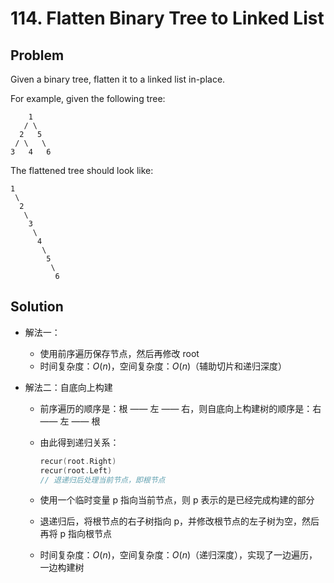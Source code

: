 # 114. Flatten Binary Tree to Linked List
## Problem

Given a binary tree, flatten it to a linked list in-place.

For example, given the following tree:

    	1
       / \
      2   5
     / \   \
    3   4   6
The flattened tree should look like:

```
1
 \
  2
   \
    3
     \
      4
       \
        5
         \
          6
```

## Solution

- 解法一：

  - 使用前序遍历保存节点，然后再修改 root
  - 时间复杂度：$O(n)$，空间复杂度：$O(n)$（辅助切片和递归深度）

- 解法二：自底向上构建

  - 前序遍历的顺序是：根 —— 左 —— 右，则自底向上构建树的顺序是：右 —— 左 —— 根

  - 由此得到递归关系：

    ```go
    recur(root.Right)
    recur(root.Left)
    // 退递归后处理当前节点，即根节点
    ```

  - 使用一个临时变量 p 指向当前节点，则 p 表示的是已经完成构建的部分

  - 退递归后，将根节点的右子树指向 p，并修改根节点的左子树为空，然后再将 p 指向根节点

  - 时间复杂度：$O(n)$，空间复杂度：$O(n)$（递归深度），实现了一边遍历，一边构建树